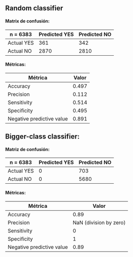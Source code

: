 ## Random classifier

#### Matrix de confusión:

| n = 6383   | Predicted YES | Predicted NO |
| ---------- | ------------- | ------------ |
| Actual YES | 361           | 342          |
| Actual NO  | 2870          | 2810         |

#### Métricas:

| Métrica                   | Valor |
| ------------------------- | ----- |
| Accuracy                  | 0.497 |
| Precision                 | 0.112 |
| Sensitivity               | 0.514 |
| Specificity               | 0.495 |
| Negative predictive value | 0.891 |

## Bigger-class classifier:

#### Matriz de confusión:

| n = 6383   | Predicted YES | Predicted NO |
| ---------- | ------------- | ------------ |
| Actual YES | 0             | 703          |
| Actual NO  | 0             | 5680         |

#### Métricas:

| Métrica                   | Valor                  |
| ------------------------- | ---------------------- |
| Accuracy                  | 0.89                   |
| Precision                 | NaN (division by zero) |
| Sensitivity               | 0                      |
| Specificity               | 1                      |
| Negative predictive value | 0.89                   |
